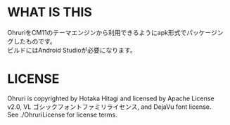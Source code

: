 # WHAT IS THIS
OhruriをCM11のテーマエンジンから利用できるようにapk形式でパッケージングしたものです。  
ビルドにはAndroid Studioが必要になります。
# LICENSE
Ohruri is copyrighted by Hotaka Hitagi and licensed by Apache License v2.0, VL ゴシックフォントファミリライセンス, and DejaVu font license.  
See ./OhruriLicense for license terms.